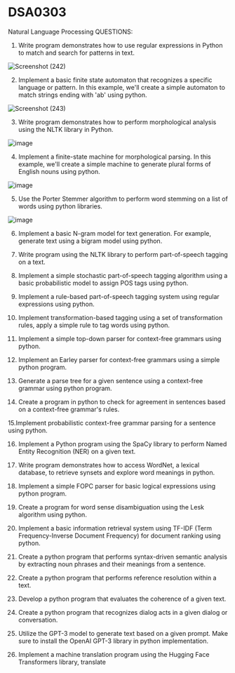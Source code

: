 # DSA0303
Natural Language Processing
QUESTIONS:

1. Write program demonstrates how to use regular expressions in Python to match and search for
patterns in text.

![Screenshot (242)](https://github.com/vyshnaviK18/DSA0303/assets/113926615/6951158c-b677-42d3-ac04-90c71156e19e)

2. Implement a basic finite state automaton that recognizes a specific language or pattern. In this
example, we'll create a simple automaton to match strings ending with 'ab' using python.

![Screenshot (243)](https://github.com/vyshnaviK18/DSA0303/assets/113926615/8b3f7c61-00c0-45b4-97fb-e843a84c210f)


3. Write program demonstrates how to perform morphological analysis using the NLTK library in
Python.


![image](https://github.com/vyshnaviK18/DSA0303/assets/113926615/c271ac71-abdb-4d0c-bc98-118d379d007b)

4. Implement a finite-state machine for morphological parsing. In this example, we'll create a
simple machine to generate plural forms of English nouns using python.

![image](https://github.com/vyshnaviK18/DSA0303/assets/113926615/a4fa74bd-829a-4091-a9d7-cea08aa2f9b8)


5. Use the Porter Stemmer algorithm to perform word stemming on a list of words using python
libraries.

![image](https://github.com/vyshnaviK18/DSA0303/assets/113926615/af5e2b7b-b17c-4fac-be67-d526ae220c12)


6. Implement a basic N-gram model for text generation. For example, generate text using a bigram
model using python.


7. Write program using the NLTK library to perform part-of-speech tagging on a text.

  
8. Implement a simple stochastic part-of-speech tagging algorithm using a basic probabilistic model
to assign POS tags using python.


9. Implement a rule-based part-of-speech tagging system using regular expressions using python.

  
10. Implement transformation-based tagging using a set of transformation rules, apply a simple rule
to tag words using python.


11. Implement a simple top-down parser for context-free grammars using python.

    
12. Implement an Earley parser for context-free grammars using a simple python program.

13. Generate a parse tree for a given sentence using a context-free grammar using python program.

14. Create a program in python to check for agreement in sentences based on a context-free
grammar's rules.

15.Implement probabilistic context-free grammar parsing for a sentence using python.

16. Implement a Python program using the SpaCy library to perform Named Entity Recognition
(NER) on a given text.

17. Write program demonstrates how to access WordNet, a lexical database, to retrieve synsets and
explore word meanings in python.


18. Implement a simple FOPC parser for basic logical expressions using python program.

19. Create a program for word sense disambiguation using the Lesk algorithm using python.

20. Implement a basic information retrieval system using TF-IDF (Term Frequency-Inverse Document
Frequency) for document ranking using python.
 
21. Create a python program that performs syntax-driven semantic analysis by extracting noun
phrases and their meanings from a sentence.


22. Create a python program that performs reference resolution within a text.

    
23. Develop a python program that evaluates the coherence of a given text.

    
24. Create a python program that recognizes dialog acts in a given dialog or conversation.

    
25. Utilize the GPT-3 model to generate text based on a given prompt. Make sure to install the
OpenAI GPT-3 library in python implementation.


26. Implement a machine translation program using the Hugging Face Transformers library, translate


